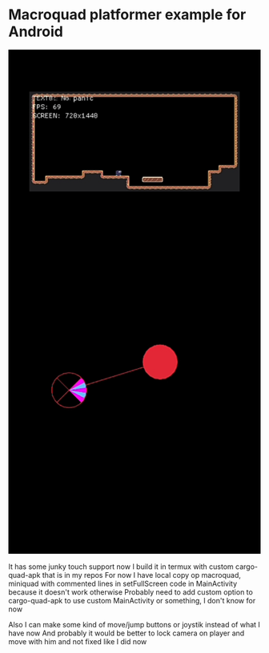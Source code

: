 # Macroquad platformer example for Android

![Platformer screenshot](img/img1.jpg?raw=true "Platformer screenshot")

It has some junky touch support now
I build it in termux with custom cargo-quad-apk that is in my repos
For now I have local copy op macroquad, miniquad with commented lines in setFullScreen code in MainActivity because it doesn't work otherwise
Probably need to add custom option to cargo-quad-apk to use custom MainActivity or something, I don't know for now

Also I can make some kind of move/jump buttons or joystik instead of what I have now
And probably it would be better to lock camera on player and move with him and not fixed like I did now
